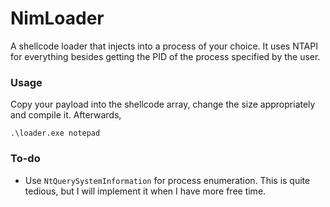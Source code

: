 # NimLoader

A shellcode loader that injects into a process of your choice. It uses NTAPI for everything besides getting the PID of the process specified by the user. 

### Usage

Copy your payload into the shellcode array, change the size appropriately and compile it. Afterwards, 

`.\loader.exe notepad`

### To-do

- Use `NtQuerySystemInformation` for process enumeration. This is quite tedious, but I will implement it when I have more free time.
